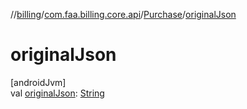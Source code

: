 //[billing](../../../index.md)/[com.faa.billing.core.api](../index.md)/[Purchase](index.md)/[originalJson](original-json.md)

# originalJson

[androidJvm]\
val [originalJson](original-json.md): [String](https://kotlinlang.org/api/latest/jvm/stdlib/kotlin/-string/index.html)
